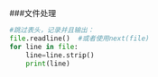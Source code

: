 ###文件处理
```python
#跳过表头，记录并且输出：
file.readline()  #或者使用next(file)
for line in file:
    line=line.strip()
    print(line)
```

